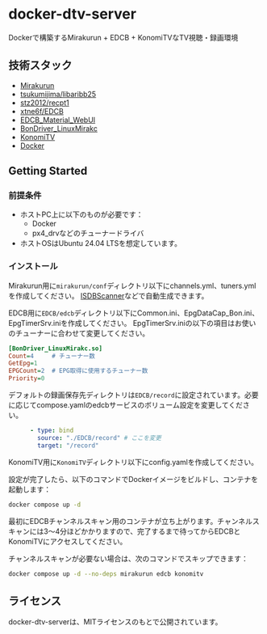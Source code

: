 # docker-dtv-server

Dockerで構築するMirakurun + EDCB + KonomiTVなTV視聴・録画環境

## 技術スタック

- [Mirakurun](https://github.com/Chinachu/Mirakurun)
- [tsukumijima/libaribb25](https://github.com/tsukumijima/libaribb25)
- [stz2012/recpt1](https://github.com/stz2012/recpt1)
- [xtne6f/EDCB](https://github.com/xtne6f/EDCB)
- [EDCB_Material_WebUI](https://github.com/EMWUI/EDCB_Material_WebUI)
- [BonDriver_LinuxMirakc](https://github.com/matching/BonDriver_LinuxMirakc)
- [KonomiTV](https://github.com/tsukumijima/KonomiTV)
- [Docker](https://www.docker.com/)

## Getting Started

### 前提条件

- ホストPC上に以下のものが必要です：
  - Docker
  - px4_drvなどのチューナードライバ
- ホストOSはUbuntu 24.04 LTSを想定しています。

### インストール

Mirakurun用に`mirakurun/conf`ディレクトリ以下にchannels.yml、tuners.ymlを作成してください。
[ISDBScanner](https://github.com/tsukumijima/ISDBScanner)などで自動生成できます。

EDCB用に`EDCB/edcb`ディレクトリ以下にCommon.ini、EpgDataCap_Bon.ini、EpgTimerSrv.iniを作成してください。
EpgTimerSrv.iniの以下の項目はお使いのチューナーに合わせて変更してください。

```ini
[BonDriver_LinuxMirakc.so]
Count=4     # チューナー数
GetEpg=1
EPGCount=2  # EPG取得に使用するチューナー数
Priority=0
```

デフォルトの録画保存先ディレクトリは`EDCB/record`に設定されています。必要に応じてcompose.yamlのedcbサービスのボリューム設定を変更してください。

```yaml
      - type: bind
        source: "./EDCB/record" # ここを変更
        target: "/record"
```

KonomiTV用に`KonomiTV`ディレクトリ以下にconfig.yamlを作成してください。

設定が完了したら、以下のコマンドでDockerイメージをビルドし、コンテナを起動します：

```bash
docker compose up -d
```

最初にEDCBチャンネルスキャン用のコンテナが立ち上がります。チャンネルスキャンには3〜4分ほどかかりますので、完了するまで待ってからEDCBとKonomiTVにアクセスしてください。

チャンネルスキャンが必要ない場合は、次のコマンドでスキップできます：

```bash
docker compose up -d --no-deps mirakurun edcb konomitv
```

## ライセンス

docker-dtv-serverは、MITライセンスのもとで公開されています。
